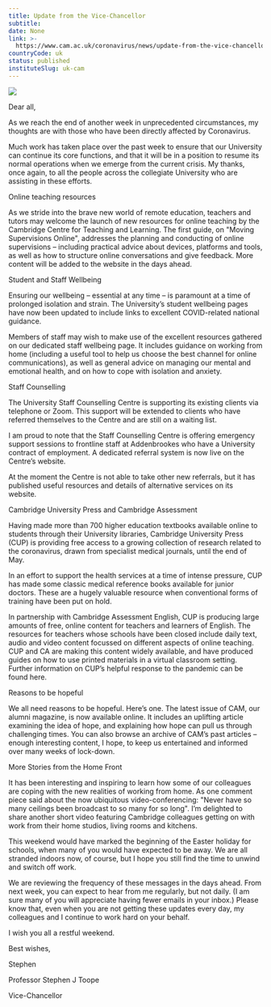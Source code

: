 ```yaml
---
title: Update from the Vice-Chancellor
subtitle: 
date: None
link: >-
  https://www.cam.ac.uk/coronavirus/news/update-from-the-vice-chancellor-8
countryCode: uk
status: published
instituteSlug: uk-cam
---
```

![](https://www.cam.ac.uk/sites/www.cam.ac.uk/files/favicon.ico)

Dear all,

As we reach the end of another week in unprecedented circumstances, my thoughts are with those who have been directly affected by Coronavirus.

Much work has taken place over the past week to ensure that our University can continue its core functions, and that it will be in a position to resume its normal operations when we emerge from the current crisis. My thanks, once again, to all the people across the collegiate University who are assisting in these efforts.

Online teaching resources

As we stride into the brave new world of remote education, teachers and tutors may welcome the launch of new resources for online teaching by the Cambridge Centre for Teaching and Learning. The first guide, on "Moving Supervisions Online", addresses the planning and conducting of online supervisions – including practical advice about devices, platforms and tools, as well as how to structure online conversations and give feedback. More content will be added to the website in the days ahead.

Student and Staff Wellbeing

Ensuring our wellbeing – essential at any time – is paramount at a time of prolonged isolation and strain. The University’s student wellbeing pages have now been updated to include links to excellent COVID-related national guidance.

Members of staff may wish to make use of the excellent resources gathered on our dedicated staff wellbeing page. It includes guidance on working from home (including a useful tool to help us choose the best channel for online communications), as well as general advice on managing our mental and emotional health, and on how to cope with isolation and anxiety.

Staff Counselling

The University Staff Counselling Centre is supporting its existing clients via telephone or Zoom. This support will be extended to clients who have referred themselves to the Centre and are still on a waiting list.

I am proud to note that the Staff Counselling Centre is offering emergency support sessions to frontline staff at Addenbrookes who have a University contract of employment. A dedicated referral system is now live on the Centre’s website.

At the moment the Centre is not able to take other new referrals, but it has published useful resources and details of alternative services on its website.

Cambridge University Press and Cambridge Assessment

Having made more than 700 higher education textbooks available online to students through their University libraries, Cambridge University Press (CUP) is providing free access to a growing collection of research related to the coronavirus, drawn from specialist medical journals, until the end of May.

In an effort to support the health services at a time of intense pressure, CUP has made some classic medical reference books available for junior doctors. These are a hugely valuable resource when conventional forms of training have been put on hold.

In partnership with Cambridge Assessment English, CUP is producing large amounts of free, online content for teachers and learners of English. The resources for teachers whose schools have been closed include daily text, audio and video content focussed on different aspects of online teaching. CUP and CA are making this content widely available, and have produced guides on how to use printed materials in a virtual classroom setting. Further information on CUP’s helpful response to the pandemic can be found here.

Reasons to be hopeful

We all need reasons to be hopeful. Here’s one. The latest issue of CAM, our alumni magazine, is now available online. It includes an uplifting article examining the idea of hope, and explaining how hope can pull us through challenging times. You can also browse an archive of CAM’s past articles – enough interesting content, I hope, to keep us entertained and informed over many weeks of lock-down.

More Stories from the Home Front

It has been interesting and inspiring to learn how some of our colleagues are coping with the new realities of working from home. As one comment piece said about the now ubiquitous video-conferencing: "Never have so many ceilings been broadcast to so many for so long". I’m delighted to share another short video featuring Cambridge colleagues getting on with work from their home studios, living rooms and kitchens.

This weekend would have marked the beginning of the Easter holiday for schools, when many of you would have expected to be away. We are all stranded indoors now, of course, but I hope you still find the time to unwind and switch off work.

We are reviewing the frequency of these messages in the days ahead. From next week, you can expect to hear from me regularly, but not daily. (I am sure many of you will appreciate having fewer emails in your inbox.) Please know that, even when you are not getting these updates every day, my colleagues and I continue to work hard on your behalf.

I wish you all a restful weekend.

Best wishes,

Stephen

Professor Stephen J Toope

Vice-Chancellor